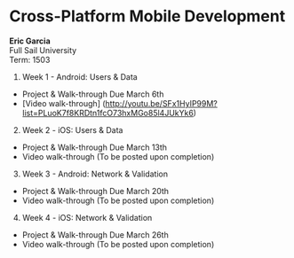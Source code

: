 # Cross-Platform Mobile Development
**Eric Garcia**  
Full Sail University  
Term: 1503  

1. Week 1 - Android: Users & Data
  * Project & Walk-through Due March 6th
  * [Video walk-through] (http://youtu.be/SFx1HyIP99M?list=PLuoK7f8KRDtn1fcO73hxMGo85l4JUkYk6)

2. Week 2 - iOS: Users & Data
  * Project & Walk-through Due March 13th
  * Video walk-through (To be posted upon completion)

3. Week 3 - Android: Network & Validation
  * Project & Walk-through Due March 20th
  * Video walk-through (To be posted upon completion)

4. Week 4 - iOS: Network & Validation
  * Project & Walk-through Due March 26th
  * Video walk-through (To be posted upon completion)